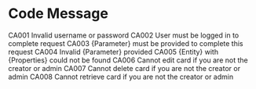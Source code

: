 # Code				Message
CA001	Invalid username or password
CA002	User must be logged in to complete request
CA003	{Parameter} must be provided to complete this request
CA004	Invalid {Parameter} provided
CA005	{Entity} with {Properties} could not be found
CA006	Cannot edit card if you are not the creator or admin
CA007	Cannot delete card if you are not the creator or admin
CA008	Cannot retrieve card if you are not the creator or admin	
